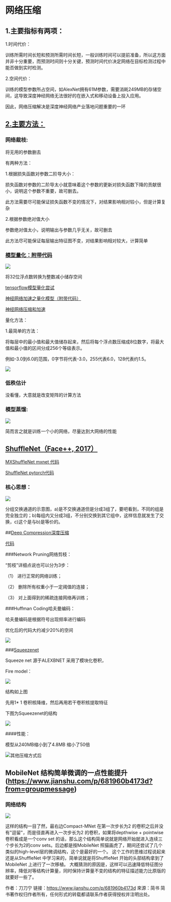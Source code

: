 网络压缩
=====



1.主要指标有两项：
-----

1.时间代价：

训练所需时间长短和预测所需时间长短，一般训练时间可以提前准备，所以这方面并非十分重要，而预测时间则十分关键，预测时间代价决定网络在目标检测过程中能否做到实时检测。

2.空间代价：

训练的模型参数所占空间，如AlexNet拥有61M参数，需要消耗249MB的存储空间，这导致深度神经网络无法很好的在嵌入式和移动设备上投入应用。

因此，网络压缩解决是深度神经网络产业落地问题重要的一环


[2.主要方法：](https://zhuanlan.zhihu.com/p/38473604)
-----

### 网络裁枝:

将无用的参数删去

有两种方法：

1.根据损失函数对参数二阶导大小：

损失函数对参数的二阶导太小就意味着这个参数的更新对损失函数下降的贡献很小，说明这个参数不重要，故可删去。

此方法需要尽可能保证损失函数不变的情况下，对结果影响相对较小，但是计算复杂

2.根据参数绝对值大小

参数绝对值太小，说明输出与参数几乎无关，故可删去

此方法尽可能保证每层输出特征图不变，对结果影响相对较大，计算简单


### [模型量化：附带代码](https://www.jiqizhixin.com/articles/2018-06-01-11)

![](https://image.jiqizhixin.com/uploads/editor/8129d831-0961-473b-9d90-74078115a2d5/1527831867910.png)

将32位浮点数转换为整数减小储存空间

[tensorflow模型量化尝试](https://blog.csdn.net/u011961856/article/details/76736103)

[神经网络加速之量化模型（附带代码）](https://zhuanlan.zhihu.com/p/37220669)

[神经网络压缩和加速](https://zhuanlan.zhihu.com/p/27423806)

量化方法：

1.最简单的方法：

将每层中的最小值和最大值储存起来，然后将每个浮点数压缩成8位数字，将最大值和最小值的区间分成256个等级表示。

例如-3.0到6.0的范围，0字节将代表-3.0，255代表6.0，128代表约1.5。

![](https://pic2.zhimg.com/80/v2-5f5b687f34e9bf124b3586da4dbd17a6_hd.jpg)

### 低秩估计

没看懂，大意就是改变矩阵的计算方法

### 模型蒸馏:

![](https://pic4.zhimg.com/80/v2-49fe1cf3908b09ebb10d67a746213790_hd.jpg)

简而言之就是训练一个小的网络，尽量达到大网络的性能


## [ShuffleNet（Face++, 2017）](https://cjmcv.github.io/deeplearning-paper-notes/fcompress/2018/05/08/ShuffleNet.html)

[MXShuffleNet mxnet 代码](https://github.com/greenfishflying/MXShuffleNet)

[ShuffleNet pytorch代码](https://github.com/greenfishflying/ShuffleNet)

### 核心思想：

![](https://img-blog.csdn.net/20170902161241839?watermark/2/text/aHR0cDovL2Jsb2cuY3Nkbi5uZXQvemhhbmcxYmFvMg==/font/5a6L5L2T/fontsize/400/fill/I0JBQkFCMA==/dissolve/70/gravity/SouthEast)

分组交换通道的示意图，a)是不交换通道但是分成3组了，要吧看到，不同的组是完全独立的；b)每组内又分成3组，不分别交换到其它组中，这样信息就发生了交换，c)这个是与b)是等价的。

##[Deep Compression深度压缩]()

[代码](https://github.com/songhan/Deep-Compression-AlexNet)

###Network Pruning网络剪枝：

“剪枝”详细点说也可以分为3步：

（1） 进行正常的网络训练；

（2） 删除所有权重小于一定阈值的连接；

（3） 对上面得到的稀疏连接网络再训练；

###Huffman Coding哈夫曼编码：

哈夫曼编码是根据符号出现频率进行编码

优化后的代码大约减少20%的空间

![](https://pic3.zhimg.com/80/2119b0e4ab5b7a9ed293d87acc134e23_hd.jpg)


###[Squeezenet ](https://zhuanlan.zhihu.com/p/31558773)

Squeeze net 源于ALEXBNET 采用了模块化卷积，

Fire model：

![](https://pic2.zhimg.com/80/v2-28bf31dfe4fbf1a25a6e71fc4846c6e6_hd.jpg)

结构如上图

先用1* 1 卷积核降维，然后再用若干卷积核提取特征


下图为Squeezenet的结构

![](https://pic1.zhimg.com/80/v2-aeab08225db4390c2a25a1f12c57493c_hd.jpg)

####性能：

模型从240MB缩小到了4.8MB 缩小了50倍

![其他压缩方式后](https://pic1.zhimg.com/80/v2-ecd9a204dc3354e56c81e1ca11016b5b_hd.jpg)



MobileNet 结构简单微调的一点性能提升(https://www.jianshu.com/p/681960b4173d?from=groupmessage)
----

### 网络结构

![](https://upload-images.jianshu.io/upload_images/1785630-4a44f8ae38f3d1ed.png?imageMogr2/auto-orient/strip%7CimageView2/2/w/680/format/webp)

这样的结构一目了然，最右边Compact-MNet 在第一次步长为2 的卷积之后并没有"逗留"，而是径直再进入一次步长为2 的卷积，如果将depthwise + pointwise 卷积看成是一个conv set 的话，那么这个结构简单说就是网络开始就进入连续三个步长为2的conv sets。后边都是按MobileNet 照猫画虎了，期间还尝试了几个类似的high-level层的微调结构，这个是最好的一个。
这个工作的思维过程说起来还是从ShuffleNet 中学习来的，简单说就是将ShuffleNet 开始的头部结构拿到了MobileNet 上进行了一次移植。
大概猜测的原因是，这样可以迅速降低特征图分辨率，降低对等结构计算量，同时保持计算量不变的结构的特征描述能力比原版的就要好一些了。

作者：刀刀宁
链接：https://www.jianshu.com/p/681960b4173d
來源：简书
简书著作权归作者所有，任何形式的转载都请联系作者获得授权并注明出处。
